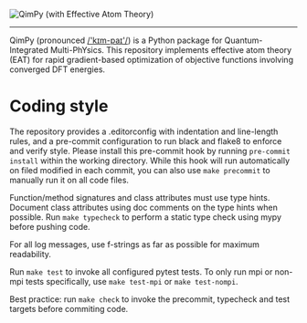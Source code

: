 ![QimPy](docs/qimpy.svg) (with Effective Atom Theory)

---

QimPy (pronounced [/'kɪm-paɪ'/](https://en.wikipedia.org/wiki/Help:IPA/English))
is a Python package for Quantum-Integrated Multi-PhYsics. This repository implements
effective atom theory (EAT) for rapid gradient-based optimization of objective functions
involving converged DFT energies. 

# Coding style

The repository provides a .editorconfig with indentation and line-length rules,
and a pre-commit configuration to run black and flake8 to enforce and verify style.
Please install this pre-commit hook by running `pre-commit install`
within the working directory.
While this hook will run automatically on filed modified in each commit,
you can also use `make precommit` to manually run it on all code files. 

Function/method signatures and class attributes must use type hints.
Document class attributes using doc comments on the type hints when possible.
Run `make typecheck` to perform a static type check using mypy before pushing code.

For all log messages, use f-strings as far as possible for maximum readability.

Run `make test` to invoke all configured pytest tests. To only run mpi or
non-mpi tests specifically, use `make test-mpi` or `make test-nompi`.

Best practice: run `make check` to invoke the precommit, typecheck
and test targets before commiting code.
